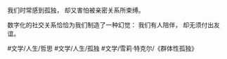 我们时常感到孤独，
却又害怕被亲密关系所束缚。

数字化的社交关系恰恰为我们制造了一种幻觉：
我们有人陪伴，
却无须付出友谊。

#文学/人生/哲思 #文学/人生/孤独  #文学/雪莉·特克尔/《群体性孤独》